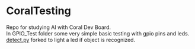 # CoralTesting
Repo for studying AI with Coral Dev Board. <br>
In GPIO_Test folder some very simple basic testing with gpio pins and leds. <br>
[detect.py](https://github.com/J4nnu/CoralTesting/blob/main/CoralTestiJutut/examples-camera-master/gstreamer/detect.py) forked to light a led if object is recognized.

